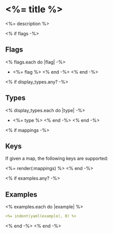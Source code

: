 # <%= title %>

<%= description %>

<% if flags -%>
## Flags

<% flags.each do |flag| -%>
  * <%= flag %>
<% end -%>
<% end -%>

<% if display_types.any? -%>
## Types

<% display_types.each do |type| -%>
* <%= type %>
<% end -%>
<% end -%>

<% if mappings -%>
## Keys

If given a map, the following keys are supported:

<%= render(:mappings) %>
<% end -%>

<% if examples.any? -%>
## Examples
<% examples.each do |example| %>
```yaml
<%= indent(yaml(example), 0) %>
```
<% end -%>
<% end -%>
